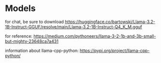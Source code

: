 # Models

for chat, be sure to download https://huggingface.co/bartowski/Llama-3.2-1B-Instruct-GGUF/resolve/main/Llama-3.2-1B-Instruct-Q4_K_M.gguf

for reference: https://medium.com/pythoneers/llama-3-2-1b-and-3b-small-but-mighty-23648ca7a431

information about llama-cpp-python: https://pypi.org/project/llama-cpp-python/